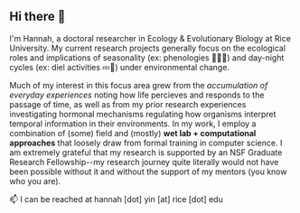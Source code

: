 ## Hi there 👋

I'm Hannah, a doctoral researcher in Ecology & Evolutionary Biology at Rice University. My current research projects generally focus on the ecological roles and implications of seasonality (ex: phenologies 🌸🪺🍂) and day-night cycles (ex: diel activities 💤🦇) under environmental change.

Much of my interest in this focus area grew from the *accumulation of everyday experiences* noting how life percieves and responds to the passage of time, as well as from my prior research experiences investigating hormonal mechanisms regulating how organisms interpret temporal information in their environments. In my work, I employ a combination of (some) field and (mostly) **wet lab + computational approaches** that loosely draw from formal training in computer science. I am extremely grateful that my research is supported by an NSF Graduate Research Fellowship--my research journey quite literally would not have been possible without it and without the support of my mentors (you know who you are).

📫 I can be reached at hannah \[dot\] yin \[at\] rice \[dot\] edu
